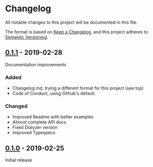 # Changelog
All notable changes to this project will be documented in this file.

The format is based on [Keep a Changelog](https://keepachangelog.com/en/1.0.0/),
and this project adheres to [Semantic Versioning](https://semver.org/spec/v2.0.0.html).

## [0.1.1] - 2019-02-28
Documentation improvements

### Added
- Changelog.md, trying a different format for this project (see top)
- Code of Conduct, using Github's default.

### Changed
- Improved Readme with better examples
- *Almost* complete API docs
- Fixed Dialyzer version
- Improved Typespecs

## [0.1.0] - 2019-02-25
Initial release

[0.1.1]: https://github.com/Digital-Identity-Labs/fastfwd/compare/0.1.0...0.1.1
[0.1.0]: https://github.com/Digital-Identity-Labs/fastfwd/compare/releases/tag/0.1.0